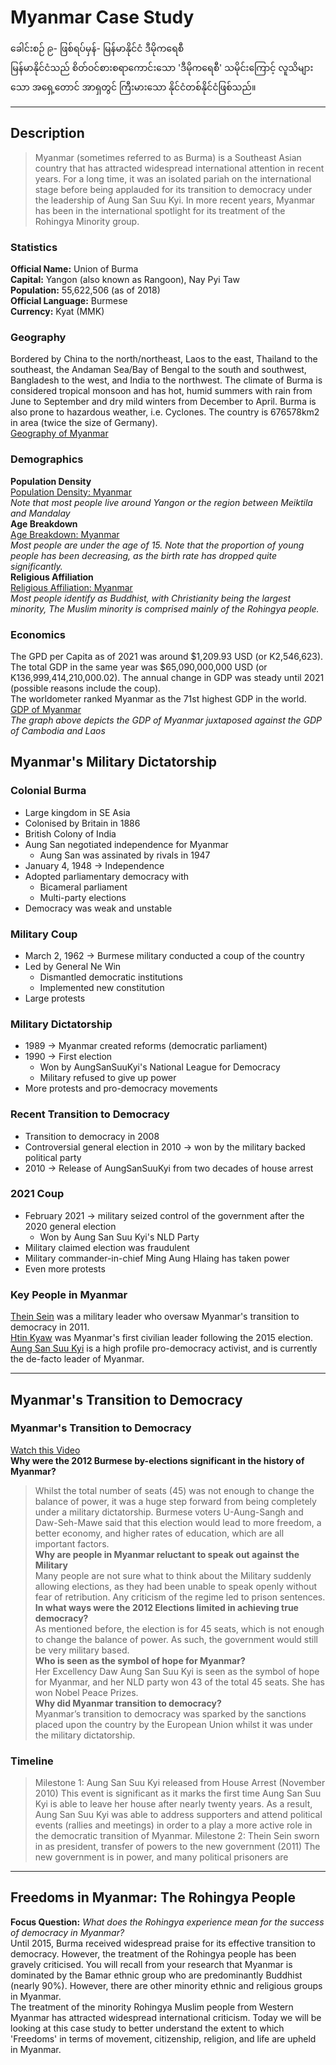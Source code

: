 <head>
  <title>Y9 HASS</title>
</head>

# Myanmar Case Study
ခေါင်းစဉ် ၉- ဖြစ်ရပ်မှန်- မြန်မာနိုင်ငံ ဒီမိုကရေစီ  
မြန်မာနိုင်ငံသည် စိတ်ဝင်စားစရာကောင်းသော 'ဒီမိုကရေစီ' သမိုင်းကြောင့် လူသိများသော အရှေ့တောင် အာရှတွင် ကြီးမားသော နိုင်ငံတစ်နိုင်ငံဖြစ်သည်။  

---

## Description  
> Myanmar (sometimes referred to as Burma) is a Southeast Asian country that has attracted widespread international attention in recent years. For a long time, it was an isolated pariah on the international stage before being applauded for its transition to democracy under the leadership of Aung San Suu Kyi. In more recent years, Myanmar has been in the international spotlight for its treatment of the Rohingya Minority group.

### Statistics  
__Official Name:__ Union of Burma  
__Capital:__ Yangon (also known as Rangoon), Nay Pyi Taw  
__Population:__ 55,622,506 (as of 2018)  
__Official Language:__ Burmese  
__Currency:__ Kyat (MMK)  

### Geography  
Bordered by China to the north/northeast, Laos to the east, Thailand to the southeast, the Andaman Sea/Bay of Bengal to the south and southwest, Bangladesh to the west, and India to the northwest. The climate of Burma is considered tropical monsoon and has hot, humid summers with rain from June to September and dry mild winters from December to April. Burma is also prone to hazardous weather, i.e. Cyclones. The country is 676578km2 in area (twice the size of Germany).  
[Geography of Myanmar](https://file.notion.so/f/s/bbf2cd51-6496-4253-bbff-261e20e20b66/Untitled.png?id=67b0fe52-b873-4057-b487-f65b0aff74e0&table=block&spaceId=84a65a5a-fad2-43c2-a5e6-13f1a345c429&expirationTimestamp=1684489969972&signature=FF1C-l_vEjC6giJsAqNzf_Izj2LDR-Jk4hyuMjTkx-M&downloadName=Untitled.png)  

### Demographics
__Population Density__  
[Population Density: Myanmar](https://file.notion.so/f/s/116bacdc-1083-41f6-bbed-ac6ad069c2ac/Untitled.png?id=16c46b4d-e5e3-4da7-828a-05d10b585342&table=block&spaceId=84a65a5a-fad2-43c2-a5e6-13f1a345c429&expirationTimestamp=1684490053013&signature=VIejPwOVkokPTwipG8vqt7MlxHE66M-HxBuav0QvZyA&downloadName=Untitled.png)  
*Note that most people live around Yangon or the region between Meiktila and Mandalay*  
__Age Breakdown__  
[Age Breakdown: Myanmar](https://file.notion.so/f/s/66d5ee89-a4c7-4220-8038-5eacb5396b56/Untitled.png?id=8bd327c2-f0ba-4766-8609-55aee69a2775&table=block&spaceId=84a65a5a-fad2-43c2-a5e6-13f1a345c429&expirationTimestamp=1684490109990&signature=nAUQdCYTP0p4jqQ9fqWUJRugiSxiecm1gNLTVBp_884&downloadName=Untitled.png)  
*Most people are under the age of 15. Note that the proportion of young people has been decreasing, as the birth rate has dropped quite significantly.*  
__Religious Affiliation__  
[Religious Affiliation: Myanmar](https://file.notion.so/f/s/c897e400-915b-4000-9e56-12d998c96799/Untitled.png?id=266444f5-c7f3-469e-bda1-e50618ab79b4&table=block&spaceId=84a65a5a-fad2-43c2-a5e6-13f1a345c429&expirationTimestamp=1684490173869&signature=URbYIBxpdb_nV4J3BHqJ2JA_zWv6YlHn5pq2PDvYfZc&downloadName=Untitled.png)  
*Most people identify as Buddhist, with Christianity being the largest minority, The Muslim minority is comprised mainly of the Rohingya people.*  

### Economics
The GPD per Capita as of 2021 was around $1,209.93 USD (or K2,546,623). The total GDP in the same year was $65,090,000,000 USD (or K136,999,414,210,000.02). The annual change in GDP was steady until 2021 (possible reasons include the coup).  
The worldometer ranked Myanmar as the 71st highest GDP in the world.  
[GDP of Myanmar](https://file.notion.so/f/s/878507df-4b81-41b9-aa66-e4ae9187f0e5/Untitled.png?id=c58c93ee-fe0d-4728-b503-9e9de89db857&table=block&spaceId=84a65a5a-fad2-43c2-a5e6-13f1a345c429&expirationTimestamp=1684490234695&signature=X1k4L5mMWLrhHbkb70WXUQ_ZdDusGxNiYTM45q8K3Kk&downloadName=Untitled.png)  
*The graph above depicts the GDP of Myanmar juxtaposed against the GDP of Cambodia and Laos*  

## Myanmar's Military Dictatorship
### Colonial Burma
- Large kingdom in SE Asia
- Colonised by Britain in 1886
- British Colony of India
- Aung San negotiated independence for Myanmar
  - Aung San was assinated by rivals in 1947
- January 4, 1948 → Independence
- Adopted parliamentary democracy with
  - Bicameral parliament
  - Multi-party elections
- Democracy was weak and unstable

### Military Coup
- March 2, 1962 → Burmese military conducted a coup of the country
- Led by General Ne Win
  - Dismantled democratic institutions
  - Implemented new constitution
- Large protests

### Military Dictatorship
- 1989 → Myanmar created reforms (democratic parliament)
- 1990 → First election
  - Won by AungSanSuuKyi's National League for Democracy
  - Military refused to give up power
- More protests and pro-democracy movements

### Recent Transition to Democracy
- Transition to democracy in 2008
- Controversial general election in 2010 → won by the military backed political party
- 2010 → Release of AungSanSuuKyi from two decades of house arrest

### 2021 Coup
- February 2021 → military seized control of the government after the 2020 general election
  - Won by Aung San Suu Kyi's NLD Party
- Military claimed election was fraudulent
- Military commander-in-chief Ming Aung Hlaing has taken power
- Even more protests

### Key People in Myanmar
[Thein Sein](https://www.britannica.com/biography/Thein-Sein) was a military leader who oversaw Myanmar's transition to democracy in 2011.  
[Htin Kyaw](https://www.britannica.com/biography/Htin-Kyaw) was Myanmar's first civilian leader following the 2015 election.  
[Aung San Suu Kyi](https://www.britannica.com/biography/Aung-San-Suu-Kyi) is a high profile pro-democracy activist, and is currently the de-facto leader of Myanmar.  

---

## Myanmar's Transition to Democracy
### Myanmar's Transition to Democracy
[Watch this Video](https://www.youtube.com/watch?v=q64U8vgYGyc)  
**Why were the 2012 Burmese by-elections significant in the history of Myanmar?**  
> Whilst the total number of seats (45) was not enough to change the balance of power, it was a huge step forward from being completely under a military dictatorship. Burmese voters U-Aung-Sangh and Daw-Seh-Mawe said that this election would lead to more freedom, a better economy, and higher rates of education, which are all important factors.  
**Why are people in Myanmar reluctant to speak out against the Military**  
> Many people are not sure what to think about the Military suddenly allowing elections, as they had been unable to speak openly without fear of retribution. Any criticism of the regime led to prison sentences.  
**In what ways were the 2012 Elections limited in achieving true democracy?**  
> As mentioned before, the election is for 45 seats, which is not enough to change the balance of power. As such, the government would still be very military based.  
**Who is seen as the symbol of hope for Myanmar?**  
> Her Excellency Daw Aung San Suu Kyi is seen as the symbol of hope for Myanmar, and her NLD party won 43 of the total 45 seats. She has won Nobel Peace Prizes.  
**Why did Myanmar transition to democracy?**  
> Myanmar’s transition to democracy was sparked by the sanctions placed upon the country by the European Union whilst it was under the military dictatorship.  

### Timeline
> Milestone 1: Aung San Suu Kyi released from House Arrest (November 2010)
  > This event is significant as it marks the first time Aung San Suu Kyi is able to leave her house after nearly twenty years. As a result, Aung San Suu Kyi was able to address supporters and attend political events (rallies and meetings) in order to a play a more active role in the democratic transition of Myanmar.
> Milestone 2: Thein Sein sworn in as president, transfer of powers to the new government (2011)
  > The new government is in power, and many political prisoners are 

---

## Freedoms in Myanmar: The Rohingya People  
__Focus Question:__ *What does the Rohingya experience mean for the success of democracy in Myanmar?*  
Until 2015, Burma received widespread praise for its effective transition to democracy. However, the treatment of the Rohingya people has been gravely criticised. You will recall from your research that Myanmar is dominated by the Bamar ethnic group who are predominantly Buddhist (nearly 90%). However, there are other minority ethnic and religious groups in Myanmar.  
The treatment of the minority Rohingya Muslim people from Western Myanmar has attracted widespread international criticism. Today we will be looking at this case study to better understand the extent to which 'Freedoms' in terms of movement, citizenship, religion, and life are upheld in Myanmar.  
